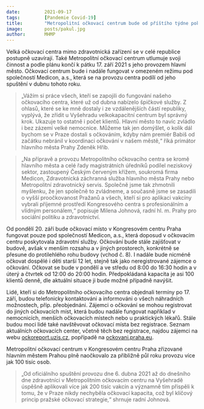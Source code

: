 ```yaml
---
date:         2021-09-17
tags:         [Pandemie Covid-19]
title:        "Metropolitní očkovací centrum bude od příštího týdne pokračovat v novém režimu, jeho provoz převezme společnost Medicon"
image: 	      posts/pakul.jpg
author:       MHMP
---
```


Velká očkovací centra mimo zdravotnická zařízení se v celé republice postupně uzavírají. Také Metropolitní očkovací centrum utlumuje svoji činnost a podle plánu končí k pátku 17. září 2021 s jeho provozem hlavní město. Očkovací centrum bude i nadále fungovat v omezeném režimu pod společností Medicon, a.s., která se na provozu centra podílí od jeho spuštění v dubnu tohoto roku.

> „Vážím si práce všech, kteří se zapojili do fungování našeho očkovacího centra, které už od dubna nabízelo špičkové služby. Z ohlasů, které se ke mně dostaly i ze vzdálenějších částí republiky, vyplývá, že zřídit u Vyšehradu velkokapacitní centrum byl správný krok. Ukazuje to ostatně i počet klientů. Hlavní město to navíc zvládlo i bez zázemí velké nemocnice. Můžeme tak jen domýšlet, o kolik dál bychom se v Praze dostali s očkováním, kdyby nám premiér Babiš od začátku nebránil v koordinaci očkování v našem městě,“ říká primátor hlavního města Prahy Zdeněk Hřib.

> „Na přípravě a provozu Metropolitního očkovacího centra se kromě hlavního města a celé řady magistrátních úředníků podílel neziskový sektor, zastoupený Českým červeným křížem, soukromá firma Medicon, Zdravotnická záchranná služba hlavního města Prahy nebo Metropolitní zdravotnický servis. Společně jsme tak zhmotnili myšlenku, že jen společně to zvládneme, a současně jsme se zasadili o vyšší proočkovanost Pražanů a všech, kteří si pro aplikaci vakcíny vybrali příjemné prostředí Kongresového centra s profesionálním a vlídným personálem,“ popisuje Milena Johnová, radní hl. m. Prahy pro sociální politiku a zdravotnictví.

Od pondělí 20. září bude očkovací místo v Kongresovém centru Praha fungovat pouze pod společností Medicon, a.s., která doposud v očkovacím centru poskytovala zdravotní služby. Očkování bude stále zajišťovat v budově, avšak v menším rozsahu a v jiných prostorech, konkrétně se přesune do protilehlého rohu budovy (vchod č. 8). I nadále bude nicméně očkovat dospělé i děti starší 12 let, stejně tak jako neregistrované zájemce o očkování. Očkovat se bude v pondělí a ve středu od 8:00 do 16:30 hodin a v úterý a čtvrtek od 12:00 do 20:00 hodin. Předpokládaná kapacita je asi 100 klientů denně, dle aktuální situace ji bude možné případně navýšit.

Lidé, kteří si do Metropolitního očkovacího centra objednali termíny po 17. září, budou telefonicky kontaktováni a informováni o všech náhradních možnostech, příp. přeobjednáni. Zájemci o očkování se mohou registrovat do jiných očkovacích míst, která budou nadále fungovat například v nemocnicích, menších očkovacích místech nebo u praktických lékařů. Stále budou moci lidé také navštěvovat očkovací místa bez registrace. Seznam aktuálních očkovacích center, včetně těch bez registrace, najdou zájemci na webu [ockoreport.uzis.cz](https://www.ockoreport.uzis.cz), popřípadě na [ockovani.praha.eu](https://www.ockovani.praha.eu).

Metropolitní očkovací centrum v Kongresovém centru Praha zřizované hlavním městem Prahou plně naočkovalo za přibližně půl roku provozu více jak 100 tisíc osob. 

> „Od oficiálního spuštění provozu dne 6. dubna 2021 až do dnešního dne zdravotníci v Metropolitním očkovacím centru na Vyšehradě úspěšně aplikovali více jak 200 tisíc vakcín a významně tím přispěli k tomu, že v Praze nikdy nechyběla očkovací kapacita, což byl klíčový princip pražské očkovací strategie,“ shrnuje radní Johnová.
